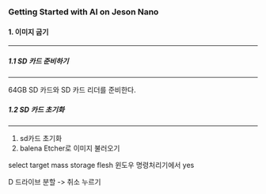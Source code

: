 ### Getting Started with AI on Jeson Nano

#### 1. 이미지 굽기
----
##### 1.1 SD 카드 준비하기
----
64GB SD 카드와 SD 카드 리더를 준비한다.

##### 1.2 SD 카드 초기화
----


1. sd카드 초기화
2. balena Etcher로 이미지 불러오기

select target
mass storage 
flesh
윈도우 명령처리기에서 yes

D 드라이브 분할 -> 취소 누르기
